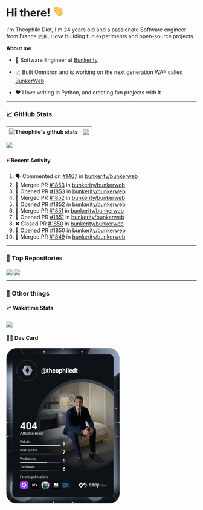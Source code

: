 # Hi there! <img src="./wave.gif" width="30px" height="30px" />

I'm Théophile Diot, I'm 24 years old and a passionate Software engineer from France 🇫🇷, I love building fun experiments and open-source projects.

**About me**

- 💼 Software Engineer at [Bunkerity](https://www.bunkerity.com/)

- 📈 Built Omnitron and is working on the next generation WAF called [BunkerWeb](https://www.bunkerweb.io)

- ❤️ I love writing in Python, and creating fun projects with it

---

### 📈 GitHub Stats

| <img align="center" src="https://github-readme-stats.vercel.app/api?username=TheophileDiot&show_icons=true&include_all_commits=true&theme=algolia&hide_border=true&rank_icon=github" alt="Théophile's github stats" /> | <img align="center" src="https://github-readme-stats.vercel.app/api/top-langs/?username=TheophileDiot&layout=compact&theme=algolia&hide_border=true" /> |
| ---------------------------------------------------------------------------------------------------------------------------------------------------------------------------------------------------------------------- | ------------------------------------------------------------------------------------------------------------------------------------------------------- |

![](https://github-readme-activity-graph.vercel.app/graph?username=TheophileDiot&theme=tokyo-night)

#### :zap: Recent Activity

<!--START_SECTION:activity-->
1. 🗣 Commented on [#1467](https://github.com/bunkerity/bunkerweb/issues/1467#issuecomment-2566641837) in [bunkerity/bunkerweb](https://github.com/bunkerity/bunkerweb)
2. 🎉 Merged PR [#1853](https://github.com/bunkerity/bunkerweb/pull/1853) in [bunkerity/bunkerweb](https://github.com/bunkerity/bunkerweb)
3. 💪 Opened PR [#1853](https://github.com/bunkerity/bunkerweb/pull/1853) in [bunkerity/bunkerweb](https://github.com/bunkerity/bunkerweb)
4. 🎉 Merged PR [#1852](https://github.com/bunkerity/bunkerweb/pull/1852) in [bunkerity/bunkerweb](https://github.com/bunkerity/bunkerweb)
5. 💪 Opened PR [#1852](https://github.com/bunkerity/bunkerweb/pull/1852) in [bunkerity/bunkerweb](https://github.com/bunkerity/bunkerweb)
6. 🎉 Merged PR [#1851](https://github.com/bunkerity/bunkerweb/pull/1851) in [bunkerity/bunkerweb](https://github.com/bunkerity/bunkerweb)
7. 💪 Opened PR [#1851](https://github.com/bunkerity/bunkerweb/pull/1851) in [bunkerity/bunkerweb](https://github.com/bunkerity/bunkerweb)
8. ❌ Closed PR [#1850](https://github.com/bunkerity/bunkerweb/pull/1850) in [bunkerity/bunkerweb](https://github.com/bunkerity/bunkerweb)
9. 💪 Opened PR [#1850](https://github.com/bunkerity/bunkerweb/pull/1850) in [bunkerity/bunkerweb](https://github.com/bunkerity/bunkerweb)
10. 🎉 Merged PR [#1849](https://github.com/bunkerity/bunkerweb/pull/1849) in [bunkerity/bunkerweb](https://github.com/bunkerity/bunkerweb)
<!--END_SECTION:activity-->

---

### 🔧 Top Repositories

<a href="https://github.com/bunkerity/bunkerweb">
  <img align="center" src="https://github-readme-stats.vercel.app/api/pin/?username=Bunkerity&repo=bunkerweb&theme=algolia" />
</a>
<a href="https://github.com/TheophileDiot/Omnitron">
  <img align="center" src="https://github-readme-stats.vercel.app/api/pin/?username=TheophileDiot&repo=Omnitron&theme=algolia" />
</a>

---

### 🎉 Other things

#### 📈 Wakatime Stats

<a href="https://wakatime.com/@theophile_bunkerity">
  <img align="center" src="https://github-readme-stats.vercel.app/api/wakatime?username=3aa5ce41-c253-43d9-8441-a721e446a45f&layout=compact&theme=algolia" />
</a>

#### 👨‍💻 Dev Card

<a href="https://app.daily.dev/TheophileDt">
  <img src="./devcard.svg" width="300" alt="Théophile Diot's Dev Card"/>
</a>
